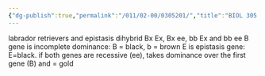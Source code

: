 ```yaml
---
{"dg-publish":true,"permalink":"/011/02-00/0305201/","title":"BIOL 305 — Lab Epistasis","tags":["BIOL305"],"noteIcon":"fallback","created":"2024-09-26T13:45:04.145-07:00","updated":"2024-09-26T15:27:52.226-07:00"}
---
```


labrador retrievers and epistasis
dihybrid
Bx Ex, Bx ee, bb Ex and bb ee
B gene is incomplete dominance: B = black, b = brown
E is epistasis gene: E=black. if both genes are recessive (ee), takes dominance over the first gene (B) and = gold